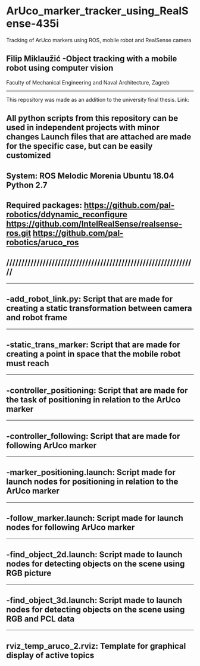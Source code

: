 # ArUco_marker_tracker_using_RealSense-435i
Tracking of ArUco markers using ROS, mobile robot and RealSense camera

Filip Miklaužić
-Object tracking with a mobile robot using computer vision
---------------------------------------------------------------
Faculty of Mechanical Engineering and Naval Architecture, Zagreb



---------------------------------------------------------------
This repository was made as an addition to the university final thesis.
Link:

All python scripts from this repository can be used in independent projects with minor changes
Launch files that are attached are made for the specific case, but can be easily customized
---------------------------------------------------------------
System:
ROS Melodic Morenia
Ubuntu 18.04
Python 2.7
---------------------------------------------------------------
Required packages:
https://github.com/pal-robotics/ddynamic_reconfigure
https://github.com/IntelRealSense/realsense-ros.git
https://github.com/pal-robotics/aruco_ros
---------------------------------------------------------------
///////////////////////////////////////////////////////////////
---------------------------------------------------------------

---------------------------------------------------------------
-add_robot_link.py:
Script that are made for creating a static transformation between camera and robot frame
---------------------------------------------------------------

---------------------------------------------------------------
-static_trans_marker:
Script that are made for creating a point in space that the mobile robot must reach
---------------------------------------------------------------

---------------------------------------------------------------
-controller_positioning:
Script that are made for the task of positioning in relation to the ArUco marker
---------------------------------------------------------------

---------------------------------------------------------------
-controller_following:
Script that are made for following ArUco marker
---------------------------------------------------------------

---------------------------------------------------------------
-marker_positioning.launch:
Script made for launch nodes for positioning in relation to the ArUco marker
---------------------------------------------------------------

---------------------------------------------------------------
-follow_marker.launch:
Script made for launch nodes for following ArUco marker
---------------------------------------------------------------

---------------------------------------------------------------
-find_object_2d.launch:
Script made to launch nodes for detecting objects on the scene using RGB picture
---------------------------------------------------------------

---------------------------------------------------------------
-find_object_3d.launch:
Script made to launch nodes for detecting objects on the scene using RGB and PCL data
---------------------------------------------------------------

---------------------------------------------------------------
rviz_temp_aruco_2.rviz:
Template for graphical display of active topics
---------------------------------------------------------------

